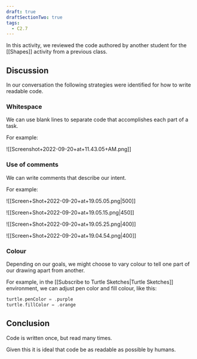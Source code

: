 ```yaml
---
draft: true
draftSectionTwo: true
tags:
  - C2.7
---
```


In this activity, we reviewed the code authored by another student for the [[Shapes]] activity from a previous class.

## Discussion

In our conversation the following strategies were identified for how to write readable code.

### Whitespace

We can use blank lines to separate code that accomplishes each part of a task.

For example:

![[Screenshot+2022-09-20+at+11.43.05+AM.png]]

###  Use of comments

We can write comments that describe our intent.

For example:

![[Screen+Shot+2022-09-20+at+19.05.05.png|500]]

![[Screen+Shot+2022-09-20+at+19.05.15.png|450]]

![[Screen+Shot+2022-09-20+at+19.05.25.png|400]]

![[Screen+Shot+2022-09-20+at+19.04.54.png|400]]

### Colour

Depending on our goals, we might choose to vary colour to tell one part of our drawing apart from another.

For example, in the [[Subscribe to Turtle Sketches|Turtle Sketches]] environment, we can adjust pen color and fill colour, like this:

```swift
turtle.penColor = .purple
turtle.fillColor = .orange
```

## Conclusion

Code is written once, but read many times.

Given this it is ideal that code be as readable as possible by humans.
